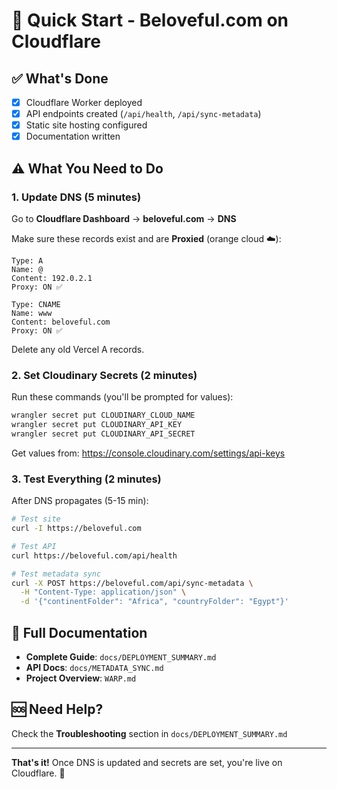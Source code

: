 # 🚀 Quick Start - Beloveful.com on Cloudflare

## ✅ What's Done
- [x] Cloudflare Worker deployed
- [x] API endpoints created (`/api/health`, `/api/sync-metadata`)
- [x] Static site hosting configured
- [x] Documentation written

## ⚠️ What You Need to Do

### 1. Update DNS (5 minutes)
Go to **Cloudflare Dashboard** → **beloveful.com** → **DNS**

Make sure these records exist and are **Proxied** (orange cloud ☁️):

```
Type: A
Name: @
Content: 192.0.2.1
Proxy: ON ✅

Type: CNAME  
Name: www
Content: beloveful.com
Proxy: ON ✅
```

Delete any old Vercel A records.

### 2. Set Cloudinary Secrets (2 minutes)
Run these commands (you'll be prompted for values):

```bash
wrangler secret put CLOUDINARY_CLOUD_NAME
wrangler secret put CLOUDINARY_API_KEY
wrangler secret put CLOUDINARY_API_SECRET
```

Get values from: https://console.cloudinary.com/settings/api-keys

### 3. Test Everything (2 minutes)
After DNS propagates (5-15 min):

```bash
# Test site
curl -I https://beloveful.com

# Test API
curl https://beloveful.com/api/health

# Test metadata sync
curl -X POST https://beloveful.com/api/sync-metadata \
  -H "Content-Type: application/json" \
  -d '{"continentFolder": "Africa", "countryFolder": "Egypt"}'
```

## 📖 Full Documentation
- **Complete Guide**: `docs/DEPLOYMENT_SUMMARY.md`
- **API Docs**: `docs/METADATA_SYNC.md`
- **Project Overview**: `WARP.md`

## 🆘 Need Help?
Check the **Troubleshooting** section in `docs/DEPLOYMENT_SUMMARY.md`

---

**That's it!** Once DNS is updated and secrets are set, you're live on Cloudflare. 🎉
